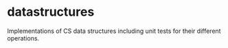 # datastructures
Implementations of CS data structures including unit tests for their different operations.

